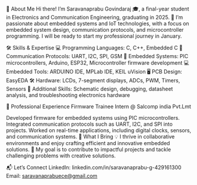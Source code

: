 👋 About Me
Hi there! I’m Saravanaprabu Govindaraj 🎓, a final-year student in Electronics and Communication Engineering, graduating in 2025. 🌟 I’m passionate about embedded systems and IoT technologies, with a focus on embedded system design, communication protocols, and microcontroller programming. I will be ready to start my professional journey in January.

🛠️ Skills & Expertise
💻 Programming Languages: C, C++, Embedded C
📡 Communication Protocols: UART, I2C, SPI, GSM
🔧 Embedded Systems: PIC microcontrollers, Arduino, ESP32, Microcontroller firmware development
💻 Embedded Tools: ARDUINO IDE, MPLab IDE, KEIL uVision
🖥️ PCB Design: EasyEDA
🛠️ Hardware: LCDs, 7-segment displays, ADCs, PWM, Timers, Sensors
🔧 Additional Skills: Schematic design, debugging, datasheet analysis, and troubleshooting electronics hardware

💼 Professional Experience
Firmware Trainee Intern @ Salcomp india Pvt.Lmt

Developed firmware for embedded systems using PIC microcontrollers.
Integrated communication protocols such as UART, I2C, and SPI into projects.
Worked on real-time applications, including digital clocks, sensors, and communication systems.
🚀 What I Bring
💡 I thrive in collaborative environments and enjoy crafting efficient and innovative embedded solutions.
🎯 My goal is to contribute to impactful projects and tackle challenging problems with creative solutions.

📬 Let’s Connect
LinkedIn: linkedin.com/in/saravanaprabu-g-429161300
Email: saravanaprabuece@gmail.com
